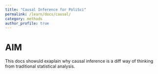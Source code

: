 ```yaml
---
title: "Causal Inference for PoliSci"
permalink: /learn/docs/causal/
category: methods 
author_profile: true
---
```


# AIM
This docs showuld exaplain why causal inference is a diff way of thinking from traditional statistical analysis.
